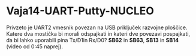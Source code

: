 # Vaja14-UART-Putty-NUCLEO

Privzeto je UART2 vmesnik povezan na USB priključek razvojne ploščice. Katere dva mostička bi morali odspajkati in kateri dve
povezavi pospajkati, da bi lahko uporabili pina Tx/D1in Rx/D0? __SB62__ in __SB63__, __SB13__ in __SB14__ (video od 0:45 naprej).

